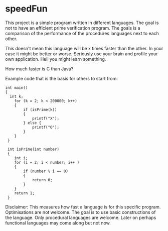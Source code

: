 speedFun
========
This project is a simple program written in different languages. 
The goal is not to have an efficient prime verification program. The goals is a comparison of the 
performance of the procedures languages next to each other.

This doesn't mean this language will be x times faster than the other. In your case it might be better 
or worse. Seriously use your brain and profile your own application. Hell you might learn something.

How much faster is C than Java?

Example code that is the basis for others to start from:

    int main()
    {
      int k;
	    for (k = 2; k < 200000; k++)
	    {
		    if (isPrime(k))
		    {
		     	printf("X");
		    } else {
    			printf("O");
    		}
    	}  
     }

     int isPrime(int number)
     {
        int i;
        for (i = 2; i < number; i++ )
        {
            if (number % i == 0)
            {
                return 0;
            }
        }
        return 1;
     }



Disclaimer:
This measures how fast a language is for this specific program. Optimisations are not welcome. 
The goal is to use basic constructions of the language. 
Only procedural languages are welcome. 
Later on perhaps functional languages may come along but not now.

